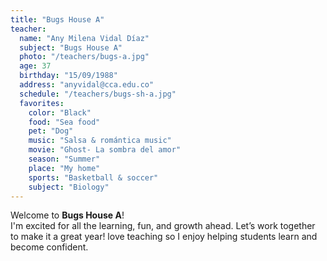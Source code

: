```yaml
---
title: "Bugs House A"
teacher:
  name: "Any Milena Vidal Díaz"
  subject: "Bugs House A"
  photo: "/teachers/bugs-a.jpg"
  age: 37
  birthday: "15/09/1988"
  address: "anyvidal@cca.edu.co"
  schedule: "/teachers/bugs-sh-a.jpg"
  favorites:
    color: "Black"
    food: "Sea food"
    pet: "Dog"
    music: "Salsa & romántica music"
    movie: "Ghost- La sombra del amor"
    season: "Summer"
    place: "My home"
    sports: "Basketball & soccer"
    subject: "Biology"
---
```


Welcome to **Bugs House A**!  
I'm  excited for all the learning, fun, and growth ahead. Let’s work together to make it a great year! love teaching so I enjoy helping students learn and become confident. 
